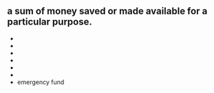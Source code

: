 a sum of money saved or made available for a particular purpose.
- 
- 
- 
- 
- 
- 
- 
- emergency fund